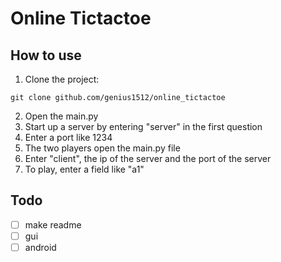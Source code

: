 # Online Tictactoe
## How to use
1. Clone the project:
```
git clone github.com/genius1512/online_tictactoe
```
2. Open the main.py
3. Start up a server by entering "server" in the first question
4. Enter a port like 1234
5. The two players open the main.py file
6. Enter "client", the ip of the server and the port of the server
7. To play, enter a field like "a1"
## Todo
- [ ] make readme
- [ ] gui
- [ ] android

